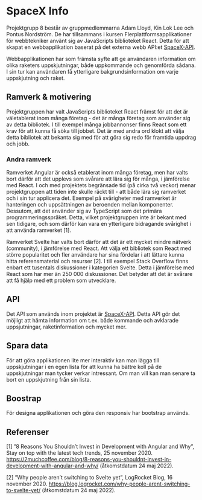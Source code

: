 # SpaceX Info
Projektgrupp 8 består av gruppmedlemmarna Adam Lloyd, Kin Lok Lee och Pontus Nordström. De har tillsammans i kursen Flerplattformsapplikationer för webbtekniker använt sig av JavaScripts biblioteket React. Detta för att skapat en webbapplikation baserat på det externa webb API:et [SpaceX-API](https://github.com/r-spacex/SpaceX-API). 

Webbapplikationen har som främsta syfte att ge användaren information om olika raketers uppskjutningar, både uppkommande och genomförda sådana. I sin tur kan användaren få ytterligare bakgrundsinformation om varje uppskjutning och raket. 

## Ramverk & motivering
Projektgruppen har valt JavaScripts biblioteket React främst för att det är väletablerat inom många företag - det är många företag som använder sig av detta bibliotek. I till exempel många jobbannonser finns React som ett krav för att kunna få söka till jobbet. Det är med andra ord klokt att välja detta bibliotek att bekanta sig med för att göra sig redo för framtida uppdrag och jobb.

### Andra ramverk
Ramverket Angular är också etablerat inom många företag, men har valts bort därför att det upplevs som svårare att lära sig för många, i jämförelse med React. I och med projektets begränsade tid (på cirka två veckor) menar projektgruppen att tiden inte skulle räckt till - att både lära sig ramverket och i sin tur applicera det. Exempel på svårigheter med ramverket är hanteringen och uppsättningen av beroenden mellan komponenter. Dessutom, att det använder sig av TypeScript som det primära programmeringsspråket. Detta, vilket projektgruppen inte är bekant med sen tidigare, och som därför kan vara en ytterligare bidragande svårighet i att använda ramverket [1].

Ramverket Svelte har valts bort därför att det är ett mycket mindre nätverk (community), i jämförelse med React. Att välja ett bibliotek som React med större popularitet och fler användare har sina fördelar i att lättare kunna hitta referensmaterial och resurser [2]. I till exempel Stack Overflow finns enbart ett tusentals diskussioner i kategorien Svelte. Detta i jämförelse med React som har mer än 250 000 diskussioner. Det betyder att det är svårare att få hjälp med ett problem som utvecklare.

## API
Det API som används inom projektet är [SpaceX-API](https://github.com/r-spacex/SpaceX-API). Detta API gör det möjligt att hämta information om t.ex. både kommande och avklarade uppsjutningar, raketinformation och mycket mer. 

## Spara data
För att göra applikationen lite mer interaktiv kan man lägga till uppskjutningar i en egen lista för att kunna ha bättre koll på de uppskjutningar man tycker verkar intressant. Om man vill kan man senare ta bort en uppskjutning från sin lista.

## Boostrap
För designa applikationen och göra den responsiv har bootstrap används.

## Referenser
[1] ”8 Reasons You Shouldn’t Invest in Development with Angular and Why”, Stay on top with the latest tech trends, 25 november 2020. https://2muchcoffee.com/blog/8-reasons-you-shouldnt-invest-in-development-with-angular-and-why/
(åtkomstdatum 24 maj 2022).

[2] ”Why people aren’t switching to Svelte yet”, LogRocket Blog, 16 november 2020. https://blog.logrocket.com/why-people-arent-switching-to-svelte-yet/
(åtkomstdatum 24 maj 2022).
